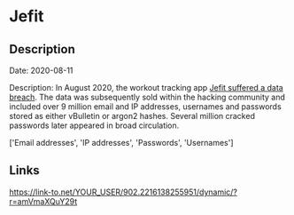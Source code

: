 # Jefit

## Description

Date: 2020-08-11

Description:
In August 2020, the workout tracking app <a href="https://www.jefit.com/jefit-news-product-updates/jefit-data-incident-public-announcement" target="_blank" rel="noopener">Jefit suffered a data breach</a>. The data was subsequently sold within the hacking community and included over 9 million email and IP addresses, usernames and passwords stored as either vBulletin or argon2 hashes. Several million cracked passwords later appeared in broad circulation.


['Email addresses', 'IP addresses', 'Passwords', 'Usernames']

## Links

https://link-to.net/YOUR_USER/902.2216138255951/dynamic/?r=amVmaXQuY29t